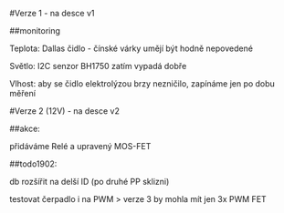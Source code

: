 #Verze 1 - na desce v1

##monitoring

Teplota: Dallas čidlo - čínské várky umějí být hodně nepovedené

Světlo: I2C senzor BH1750 zatím vypadá dobře

Vlhost: aby se čidlo elektrolýzou brzy nezničilo, zapínáme jen po dobu měření

#Verze 2 (12V) - na desce v2

##akce:

přidáváme Relé a upravený MOS-FET

##todo1902:

db rozšířit na delší ID (po druhé PP sklizni)

testovat čerpadlo i na PWM > verze 3 by mohla mít jen 3x PWM FET
